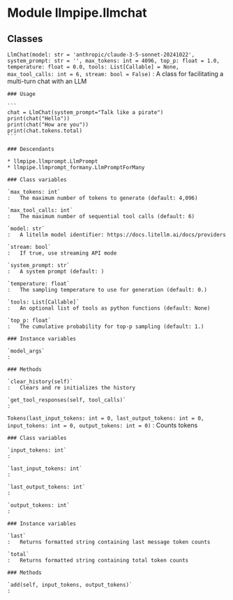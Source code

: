 Module llmpipe.llmchat
======================

Classes
-------

`LlmChat(model: str = 'anthropic/claude-3-5-sonnet-20241022', system_prompt: str = '', max_tokens: int = 4096, top_p: float = 1.0, temperature: float = 0.0, tools: List[Callable] = None, max_tool_calls: int = 6, stream: bool = False)`
:   A class for facilitating a multi-turn chat with an LLM
    
    ### Usage
    
    ```
    chat = LlmChat(system_prompt="Talk like a pirate")
    print(chat("Hello"))
    print(chat("How are you"))
    print(chat.tokens.total)
    ```

    ### Descendants

    * llmpipe.llmprompt.LlmPrompt
    * llmpipe.llmprompt_formany.LlmPromptForMany

    ### Class variables

    `max_tokens: int`
    :   The maximum number of tokens to generate (default: 4,096)

    `max_tool_calls: int`
    :   The maximum number of sequential tool calls (default: 6)

    `model: str`
    :   A litellm model identifier: https://docs.litellm.ai/docs/providers

    `stream: bool`
    :   If true, use streaming API mode

    `system_prompt: str`
    :   A system prompt (default: )

    `temperature: float`
    :   The sampling temperature to use for generation (default: 0.)

    `tools: List[Callable]`
    :   An optional list of tools as python functions (default: None)

    `top_p: float`
    :   The cumulative probability for top-p sampling (default: 1.)

    ### Instance variables

    `model_args`
    :

    ### Methods

    `clear_history(self)`
    :   Clears and re initializes the history

    `get_tool_responses(self, tool_calls)`
    :

`Tokens(last_input_tokens: int = 0, last_output_tokens: int = 0, input_tokens: int = 0, output_tokens: int = 0)`
:   Counts tokens

    ### Class variables

    `input_tokens: int`
    :

    `last_input_tokens: int`
    :

    `last_output_tokens: int`
    :

    `output_tokens: int`
    :

    ### Instance variables

    `last`
    :   Returns formatted string containing last message token counts

    `total`
    :   Returns formatted string containing total token counts

    ### Methods

    `add(self, input_tokens, output_tokens)`
    :